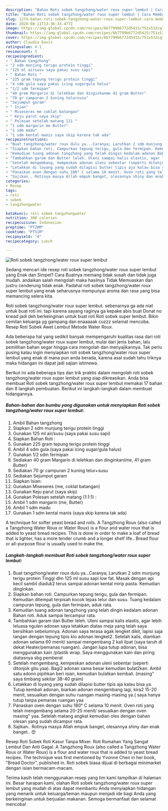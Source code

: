 ```yaml
---
description: "Bahan Roti sobek tangzhong/water roux super lembut | Cara Membuat Roti sobek tangzhong/water roux super lembut Yang Sempurna"
title: "Bahan Roti sobek tangzhong/water roux super lembut | Cara Membuat Roti sobek tangzhong/water roux super lembut Yang Sempurna"
slug: 1274-bahan-roti-sobek-tangzhong-water-roux-super-lembut-cara-membuat-roti-sobek-tangzhong-water-roux-super-lembut-yang-sempurna
date: 2020-08-11T13:36:33.477Z
image: https://img-global.cpcdn.com/recipes/6b7799b6772d5415/751x532cq70/roti-sobek-tangzhongwater-roux-super-lembut-foto-resep-utama.jpg
thumbnail: https://img-global.cpcdn.com/recipes/6b7799b6772d5415/751x532cq70/roti-sobek-tangzhongwater-roux-super-lembut-foto-resep-utama.jpg
cover: https://img-global.cpcdn.com/recipes/6b7799b6772d5415/751x532cq70/roti-sobek-tangzhongwater-roux-super-lembut-foto-resep-utama.jpg
author: Claudia Davis
ratingvalue: 4.1
reviewcount: 3
recipeingredient:
- " Bahan tangzhong"
- "2 sdm munjung terigu protein tinggi"
- "125 ml airsusu saya pakai susu sapi"
- " Bahan Roti "
- "225 gram tepung terigu protein tinggi"
- "4 sdm gula saya pakai icing sugargula halus"
- "1/2 sdm fermipan"
- "40 gram Margarin di lelehkan dan dinginkanme 41 gram Butter"
- "70 gr campuran 2 kuning telursusu"
- "Sejumput garam"
- " Isian"
- " Miseseres me coklat batangan"
- " Keju parut saya skip"
- " Polesan setelah matang 111 "
- "1 sdm margarin me Butter"
- "1 sdm madu"
- "1 sdm kental manis saya skip karena tak ada"
recipeinstructions:
- "Buat tangzhong/water roux dulu ya...Caranya; Larutkan 2 sdm munjung terigu protein Tinggi dlm 125 ml susu sapi low fat. Masak dengan api kecil sambil diaduk2 terus sampai adonan kental mirip pasta. Kemudian dinginkan."
- "Siapkan bahan roti. Campurkan tepung terigu, gula dan fermipan. Kemudian ditempat terpisah kocok lepas telur dan susu. Tuang kedalam campuran tepung, gula dan fermipan, aduk rata."
- "Kemudian tuang adonan tangzhong yang telah dingin kedalam adonan Bahan roti. Aduk sampai tercampur rata."
- "Tambahkan garam dan Butter leleh. Uleni sampai kalis elastis, agar lebih leluasa ngulen adonan saya letakkan diatas meja yang telah saya bersihkan sebelumnya. Adonan saya terasa agak lengket dikit, lapisi saja tangan dengan tepung tipis klo adonan lengket2. Setelah kalis, diamkan adonan selama 60 menit/ sampai mengembang 2 kali lipat (saya taruh di dekat Heater/pemanas ruangan). Jangan lupa tutup adonan, bisa menggunakan kain /plastik wrap. Saya menggunakan kain dan piring diatasnya sbg pemberat"
- "Setelah mengembang, kempeskan adonan uleni sebentar (seperti ditonjok gitu yaa). Bagi2 adonan sama besar kemudian bulat2kan. Ambil satu adonn pipihkan beri isian, kemudian bulatkan kembali. (masing&#34; saya timbang sekitar 38-40 gram)"
- "Letakkan di loyang yang sudah dilapisi butter tipis aja kalau bisa ya. Tutup kembali adonan, biarkan adonan mengembang lagi, kira2 15-20 menit, sesuaikan dengan suhu ruangan masing-masing ya.( saya hanya tutup tanpa pemanas ruangan yaa"
- "Panaskan oven dengan suhu 180° C selama 10 menit. Oven roti yang telah mengembang selama 20-25 menit/ sesuaikan dengan oven masing&#34; yaa. Setelah matang angkat kemudian oles dengan bahan olesan yang sudah dicampur rata."
- "Sajikan.. Rotinya masya Allah empuk banget, olesannya shiny dan enak banget.. 😍"
categories:
- Resep
tags:
- roti
- sobek
- tangzhongwater

katakunci: roti sobek tangzhongwater 
nutrition: 300 calories
recipecuisine: Indonesian
preptime: "PT20M"
cooktime: "PT51M"
recipeyield: "4"
recipecategory: Lunch

---
```



![Roti sobek tangzhong/water roux super lembut](https://img-global.cpcdn.com/recipes/6b7799b6772d5415/751x532cq70/roti-sobek-tangzhongwater-roux-super-lembut-foto-resep-utama.jpg)

Sedang mencari ide resep roti sobek tangzhong/water roux super lembut yang Enak dan Simpel? Cara Buatnya memang tidak susah dan tidak juga mudah. andaikan salah mengolah maka hasilnya Tidak Memuaskan dan justru cenderung tidak enak. Padahal roti sobek tangzhong/water roux super lembut yang enak seharusnya mempunyai aroma dan rasa yang bisa memancing selera kita.

Roti sobek tangzhong/water roux super lembut. sebenarnya ga ada niat untuk buat roti ini. tapi karena sayang raginya ga kepake abis buat Donat no knead jadi deh berkeinginan untuk buat roti Roti sobek super lembut. Bikin cemilan keluarga yg gampang dan enaaaaak cuzzz selamat mencoba. Resep Roti Sobek Awet Lembut Metode Water Roux.

Ada beberapa hal yang sedikit banyak mempengaruhi kualitas rasa dari roti sobek tangzhong/water roux super lembut, mulai dari jenis bahan, lalu pemilihan bahan segar hingga cara mengolah dan menyajikannya. Tak perlu pusing kalau ingin menyiapkan roti sobek tangzhong/water roux super lembut yang enak di mana pun anda berada, karena asal sudah tahu triknya maka hidangan ini dapat jadi sajian istimewa.


Berikut ini ada beberapa tips dan trik praktis dalam mengolah roti sobek tangzhong/water roux super lembut yang siap dikreasikan. Anda bisa membuat Roti sobek tangzhong/water roux super lembut memakai 17 bahan dan 8 langkah pembuatan. Berikut ini langkah-langkah dalam membuat hidangannya.

<!--inarticleads1-->

##### Bahan-bahan dan bumbu yang digunakan untuk menyiapkan Roti sobek tangzhong/water roux super lembut:

1. Ambil  Bahan tangzhong
1. Siapkan 2 sdm munjung terigu protein tinggi
1. Gunakan 125 ml air/susu (saya pakai susu sapi)
1. Siapkan  Bahan Roti :
1. Gunakan 225 gram tepung terigu protein tinggi
1. Ambil 4 sdm gula (saya pakai icing sugar/gula halus)
1. Gunakan 1/2 sdm fermipan
1. Sediakan 40 gram Margarin di lelehkan dan dinginkan(me, 41 gram Butter)
1. Sediakan 70 gr campuran 2 kuning telur+susu
1. Sediakan Sejumput garam
1. Siapkan  Isian:
1. Gunakan  Miseseres (me, coklat batangan)
1. Gunakan  Keju parut (saya skip)
1. Gunakan  Polesan setelah matang (1:1:1) :
1. Ambil 1 sdm margarin (me, Butter)
1. Ambil 1 sdm madu
1. Gunakan 1 sdm kental manis (saya skip karena tak ada)


A technique for softer yeast bread and rolls. A Tangzhong Roux (also called a Tangzhong Water Roux or Water Roux) is a flour and water roux that is added to yeast bread recipes. This is done in order to make a loaf of bread that is lighter, has a more tender crumb and a longer shelf life.. Bread flour or all-purpose flour is usually used to make the. 

<!--inarticleads2-->

##### Langkah-langkah membuat Roti sobek tangzhong/water roux super lembut:

1. Buat tangzhong/water roux dulu ya...Caranya; Larutkan 2 sdm munjung terigu protein Tinggi dlm 125 ml susu sapi low fat. Masak dengan api kecil sambil diaduk2 terus sampai adonan kental mirip pasta. Kemudian dinginkan.
1. Siapkan bahan roti. Campurkan tepung terigu, gula dan fermipan. Kemudian ditempat terpisah kocok lepas telur dan susu. Tuang kedalam campuran tepung, gula dan fermipan, aduk rata.
1. Kemudian tuang adonan tangzhong yang telah dingin kedalam adonan Bahan roti. Aduk sampai tercampur rata.
1. Tambahkan garam dan Butter leleh. Uleni sampai kalis elastis, agar lebih leluasa ngulen adonan saya letakkan diatas meja yang telah saya bersihkan sebelumnya. Adonan saya terasa agak lengket dikit, lapisi saja tangan dengan tepung tipis klo adonan lengket2. Setelah kalis, diamkan adonan selama 60 menit/ sampai mengembang 2 kali lipat (saya taruh di dekat Heater/pemanas ruangan). Jangan lupa tutup adonan, bisa menggunakan kain /plastik wrap. Saya menggunakan kain dan piring diatasnya sbg pemberat
1. Setelah mengembang, kempeskan adonan uleni sebentar (seperti ditonjok gitu yaa). Bagi2 adonan sama besar kemudian bulat2kan. Ambil satu adonn pipihkan beri isian, kemudian bulatkan kembali. (masing&#34; saya timbang sekitar 38-40 gram)
1. Letakkan di loyang yang sudah dilapisi butter tipis aja kalau bisa ya. Tutup kembali adonan, biarkan adonan mengembang lagi, kira2 15-20 menit, sesuaikan dengan suhu ruangan masing-masing ya.( saya hanya tutup tanpa pemanas ruangan yaa
1. Panaskan oven dengan suhu 180° C selama 10 menit. Oven roti yang telah mengembang selama 20-25 menit/ sesuaikan dengan oven masing&#34; yaa. Setelah matang angkat kemudian oles dengan bahan olesan yang sudah dicampur rata.
1. Sajikan.. Rotinya masya Allah empuk banget, olesannya shiny dan enak banget.. 😍


Resep Roti Sobek Roti Kasur Tanpa Mixer. Roti Rumahan Yang Sangat Lembut Dan Anti Gagal. A Tangzhong Roux (also called a Tangzhong Water Roux or Water Roux) is a flour and water roux that is added to yeast bread recipes. The technique was first mentioned by Yvonne Chen in her book, &#34;Bread Doctor&#34;, published in. Roti sobek biasa dijual di berbagai minimarket dengan isian bermacam-macam. 

Terima kasih telah menggunakan resep yang tim kami tampilkan di halaman ini. Besar harapan kami, olahan Roti sobek tangzhong/water roux super lembut yang mudah di atas dapat membantu Anda menyiapkan hidangan yang menarik untuk keluarga/teman maupun menjadi ide bagi Anda yang berkeinginan untuk berjualan makanan. Semoga bermanfaat dan selamat mencoba!
